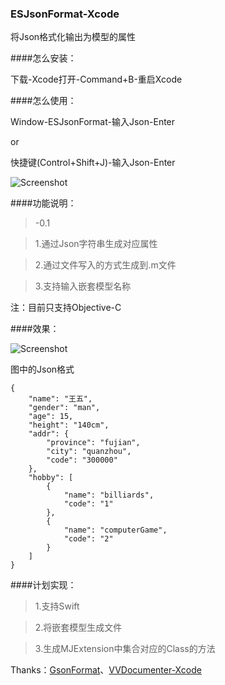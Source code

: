 ### ESJsonFormat-Xcode
将Json格式化输出为模型的属性

####怎么安装：

下载-Xcode打开-Command+B-重启Xcode

####怎么使用：

Window-ESJsonFormat-输入Json-Enter

or

快捷键(Control+Shift+J)-输入Json-Enter

![Screenshot](https://github.com/EnjoySR/ESJsonFormat-Xcode/blob/master/ScreenShot/ScreenShot1.png)

####功能说明：
> -0.1

> 1.通过Json字符串生成对应属性

> 2.通过文件写入的方式生成到.m文件

> 3.支持输入嵌套模型名称

注：目前只支持Objective-C

####效果：

![Screenshot](https://github.com/EnjoySR/ESJsonFormat-Xcode/blob/master/ScreenShot/ScreenShot2.gif)

图中的Json格式
~~~
{
    "name": "王五",
    "gender": "man",
    "age": 15,
    "height": "140cm",
    "addr": {
        "province": "fujian",
        "city": "quanzhou",
        "code": "300000"
    },
    "hobby": [
        {
            "name": "billiards",
            "code": "1"
        },
        {
            "name": "computerGame",
            "code": "2"
        }
    ]
}
~~~

####计划实现：

> 1.支持Swift

> 2.将嵌套模型生成文件

> 3.生成MJExtension中集合对应的Class的方法

Thanks：[GsonFormat](https://github.com/zzz40500/GsonFormat)、[VVDocumenter-Xcode](https://github.com/onevcat/VVDocumenter-Xcode)
